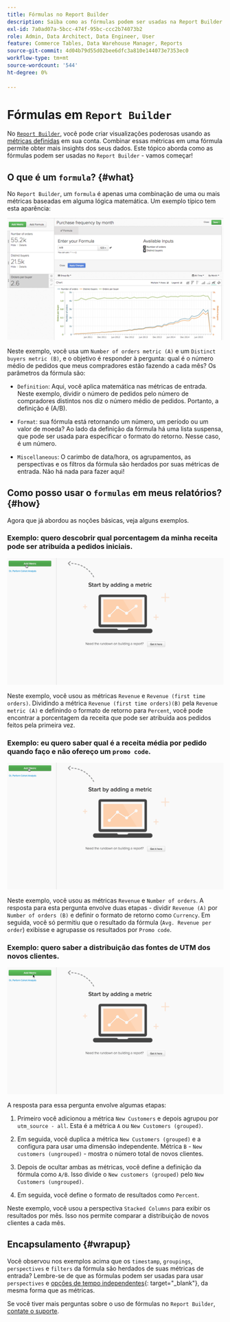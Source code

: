 ```yaml
---
title: Fórmulas no Report Builder
description: Saiba como as fórmulas podem ser usadas na Report Builder.
exl-id: 7a0ad07a-5bcc-474f-95bc-ccc2b74073b2
role: Admin, Data Architect, Data Engineer, User
feature: Commerce Tables, Data Warehouse Manager, Reports
source-git-commit: 4d04b79d55d02bee6dfc3a810e144073e7353ec0
workflow-type: tm+mt
source-wordcount: '544'
ht-degree: 0%

---
```


# Fórmulas em `Report Builder`

No [`Report Builder`](../../tutorials/using-visual-report-builder.md), você pode criar visualizações poderosas usando as [métricas definidas](../../data-user/reports/ess-manage-data-metrics.md) em sua conta. Combinar essas métricas em uma fórmula permite obter mais insights dos seus dados. Este tópico aborda como as fórmulas podem ser usadas no `Report Builder` - vamos começar!

## O que é um `formula`? {#what}

No `Report Builder`, um `formula` é apenas uma combinação de uma ou mais métricas baseadas em alguma lógica matemática. Um exemplo típico tem esta aparência:

![Exemplo de fórmula que mostra o cálculo no Report Builder](../../assets/formula-example.png)

Neste exemplo, você usa um `Number of orders metric (A)` e um `Distinct buyers metric (B)`, e o objetivo é responder à pergunta: qual é o número médio de pedidos que meus compradores estão fazendo a cada mês? Os parâmetros da fórmula são:

* `Definition`: Aqui, você aplica matemática nas métricas de entrada. Neste exemplo, dividir o número de pedidos pelo número de compradores distintos nos diz o número médio de pedidos. Portanto, a definição é (A/B).

* `Format`: sua fórmula está retornando um número, um período ou um valor de moeda? Ao lado da definição da fórmula há uma lista suspensa, que pode ser usada para especificar o formato do retorno. Nesse caso, é um número.

* `Miscellaneous`: O carimbo de data/hora, os agrupamentos, as perspectivas e os filtros da fórmula são herdados por suas métricas de entrada. Não há nada para fazer aqui!

## Como posso usar o `formulas` em meus relatórios? {#how}

Agora que já abordou as noções básicas, veja alguns exemplos.

### Exemplo: quero descobrir qual porcentagem da minha receita pode ser atribuída a pedidos iniciais.

![Usando fórmulas para localizar a porcentagem de receita atribuída a pedidos pela primeira vez](../../assets/first_time_orders.gif)

Neste exemplo, você usou as métricas `Revenue` e `Revenue (first time orders)`. Dividindo a métrica `Revenue (first time orders)(B)` pela `Revenue metric (A)` e definindo o formato de retorno para `Percent`, você pode encontrar a porcentagem da receita que pode ser atribuída aos pedidos feitos pela primeira vez.

### Exemplo: eu quero saber qual é a receita média por pedido quando faço e não ofereço um `promo code`.

![Usando fórmulas para localizar a receita média por pedido com e sem códigos promocionais](../../assets/promo_code.gif)

Neste exemplo, você usou as métricas `Revenue` e `Number of orders`. A resposta para esta pergunta envolve duas etapas - dividir `Revenue (A)` por `Number of orders (B)` e definir o formato de retorno como `Currency`. Em seguida, você só permitiu que o resultado da fórmula (`Avg. Revenue per order`) exibisse e agrupasse os resultados por `Promo code`.

### Exemplo: quero saber a distribuição das fontes de UTM dos novos clientes.

![Usando fórmulas para localizar a distribuição de fontes UTM de novos clientes](../../assets/distro.gif)

A resposta para essa pergunta envolve algumas etapas:

1. Primeiro você adicionou a métrica `New Customers` e depois agrupou por `utm_source - all`. Esta é a métrica `A` ou `New Customers (grouped)`.

1. Em seguida, você duplica a métrica `New Customers (grouped)` e a configura para usar uma dimensão independente. Métrica `B` - `New customers (ungrouped)` - mostra o número total de novos clientes.

1. Depois de ocultar ambas as métricas, você define a definição da fórmula como `A/B`. Isso divide o `New customers (grouped)` pelo `New Customers (ungrouped)`.

1. Em seguida, você define o formato de resultados como `Percent`.

Neste exemplo, você usou a perspectiva `Stacked Columns` para exibir os resultados por mês. Isso nos permite comparar a distribuição de novos clientes a cada mês.

## Encapsulamento {#wrapup}

Você observou nos exemplos acima que os `timestamp`, `groupings`, `perspectives` e `filters` da fórmula são herdados de suas métricas de entrada? Lembre-se de que as fórmulas podem ser usadas para usar `perspectives` e [opções de tempo independentes](../../tutorials/time-options-visual-rpt-bldr.md){: target="_blank"}, da mesma forma que as métricas.

Se você tiver mais perguntas sobre o uso de fórmulas no `Report Builder`, [contate o suporte](https://experienceleague.adobe.com/docs/commerce-knowledge-base/kb/troubleshooting/miscellaneous/mbi-service-policies.html).
